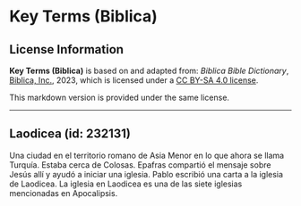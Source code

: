 # Key Terms (Biblica)

## License Information

**Key Terms (Biblica)** is based on and adapted from: _Biblica Bible Dictionary_, [Biblica, Inc.](https://www.biblica.com/), 2023, which is licensed under a [CC BY-SA 4.0 license](https://creativecommons.org/licenses/by-sa/4.0/legalcode.en).

This markdown version is provided under the same license.



--------------------------------

## Laodicea (id: 232131)

Una ciudad en el territorio romano de Asia Menor en lo que ahora se llama Turquía. Estaba cerca de Colosas. Epafras compartió el mensaje sobre Jesús allí y ayudó a iniciar una iglesia. Pablo escribió una carta a la iglesia de Laodicea. La iglesia en Laodicea es una de las siete iglesias mencionadas en Apocalipsis.



